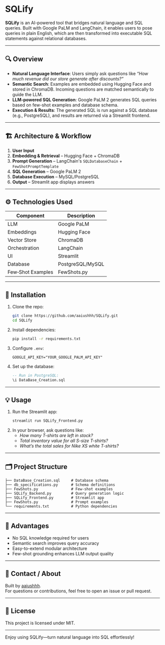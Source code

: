 
# SQLify

**SQLify** is an AI-powered tool that bridges natural language and SQL queries. Built with Google PaLM and LangChain, it enables users to pose queries in plain English, which are then transformed into executable SQL statements against relational databases.

---

## 🔍 Overview

- **Natural Language Interface**: Users simply ask questions like _“How much revenue did our store generate after discounts?”_  
- **Semantic Search**: Examples are embedded using Hugging Face and stored in ChromaDB. Incoming questions are matched semantically to guide the LLM.  
- **LLM‑powered SQL Generation**: Google PaLM 2 generates SQL queries based on few-shot examples and database schema.  
- **Execution & Results**: The generated SQL is run against a SQL database (e.g., PostgreSQL), and results are returned via a Streamlit frontend.

---

## 🏗 Architecture & Workflow

1. **User Input**  
2. **Embedding & Retrieval** – Hugging Face + ChromaDB  
3. **Prompt Generation** – LangChain's `SQLDatabaseChain` + `FewShotPromptTemplate`  
4. **SQL Generation** – Google PaLM 2  
5. **Database Execution** – MySQL/PostgreSQL  
6. **Output** – Streamlit app displays answers

---

## ⚙️ Technologies Used

| Component             | Description |
|----------------------|-------------|
| LLM                  | Google PaLM |
| Embeddings           | Hugging Face |
| Vector Store         | ChromaDB |
| Orchestration        | LangChain |
| UI                   | Streamlit |
| Database             | PostgreSQL/MySQL |
| Few‑Shot Examples    | FewShots.py |

---

## 🚀 Installation

1. Clone the repo:
   ```bash
   git clone https://github.com/aaiushhh/SQLify.git
   cd SQLify
   ```
2. Install dependencies:
   ```bash
   pip install -r requirements.txt
   ```
3. Configure `.env`:
   ```
   GOOGLE_API_KEY="YOUR_GOOGLE_PALM_API_KEY"
   ```
4. Set up the database:
   ```sql
   -- Run in PostgreSQL:
   \i DataBase_Creation.sql
   ```

---

## 💡 Usage

1. Run the Streamlit app:
   ```bash
   streamlit run SQLify_Frontend.py
   ```
2. In your browser, ask questions like:
   - _How many T-shirts are left in stock?_
   - _Total inventory value for all S-size T-shirts?_
   - _What’s the total sales for Nike XS white T-shirts?_

---

## 🗂 Project Structure

```
├── DataBase_Creation.sql     # Database schema
├── db_specifications.py      # Schema definitions
├── FewShots.py               # Few-shot examples
├── SQLify_Backend.py         # Query generation logic
├── SQLify_Frontend.py        # Streamlit app
├── FewShots.py               # Prompt examples
└── requirements.txt          # Python dependencies
```

---

## 💪 Advantages

- No SQL knowledge required for users
- Semantic search improves query accuracy
- Easy-to-extend modular architecture
- Few-shot grounding enhances LLM output quality

---

## 📧 Contact / About

Built by [aaiushhh](https://github.com/aaiushhh).  
For questions or contributions, feel free to open an issue or pull request.

---

## 📝 License

This project is licensed under MIT.

---

Enjoy using SQLify—turn natural language into SQL effortlessly!
